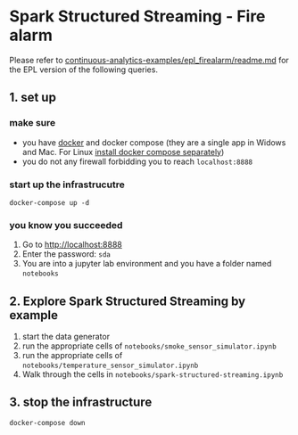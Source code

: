 # Spark Structured Streaming - Fire alarm

Please refer to [continuous-analytics-examples/epl_firealarm/readme.md](https://github.com/quantiaconsulting/continuous-analytics-examples/blob/master/epl_firealarm/readme.md) for the EPL version of the following queries.

## 1. set up

### make sure

* you have [docker](https://docs.docker.com/get-docker/) and docker compose (they are a single app in Widows and Mac. For Linux [install docker compose separately](https://docs.docker.com/compose/install/))
* you do not any firewall forbidding you to reach `localhost:8888`

### start up the infrastrucutre

```
docker-compose up -d
```

### you know you succeeded 

1. Go to [http://localhost:8888](http://localhost:8888) 
2. Enter the password: `sda`
3. You are into a jupyter lab environment and you have a folder named `notebooks`

## 2. Explore Spark Structured Streaming by example

1. start the data generator
  1. run the appropriate cells of `notebooks/smoke_sensor_simulator.ipynb`
  2. run the appropriate cells of `notebooks/temperature_sensor_simulator.ipynb`
2. Walk through the cells in `notebooks/spark-structured-streaming.ipynb`

## 3. stop the infrastructure

```
docker-compose down
```

